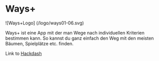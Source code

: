 # **Ways+**

![Ways+Logo] (/logo/ways01-06.svg)


Ways+ ist eine App mit der man Wege nach individuellen Kriterien bestimmen kann. So kannst du ganz einfach den Weg mit den meisten Bäumen, Spielplätze etc. finden.

Link to [Hackdash](https://hackdash.org/projects/581dff2cd9284f016c0478d0)
